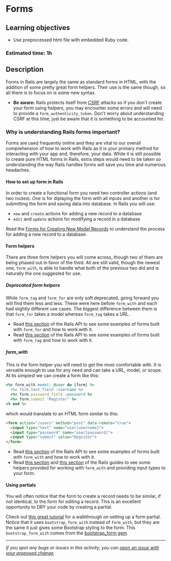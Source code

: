 # Forms

## Learning objectives

- Use preprocessed html file with embedded Ruby code.

### Estimated time: 1h

## Description
Forms in Rails are largely the same as standard forms in HTML, with the addition of some pretty great form helpers. Their use is the same though, so all there is to focus on is some new syntax. 

- **Be aware:** Rails protects itself from [CSRF](https://guides.rubyonrails.org/security.html#csrf-countermeasures) attacks so if you don't create your form using helpers, you may encounter some errors and will need to provide a `form_authenticity_token`. Don't worry about understanding CSRF at this time, just be aware that it is something to be accounted for.

### Why is understanding Rails forms important?
Forms are used frequently online and they are vital to our overall comprehension of how to work with Rails as it is your primary method for interacting with your app and, therefore, your data. While it is still possible to create pure HTML forms in Rails, extra steps would need to be taken so understanding the way Rails handles forms will save you time and numerous headaches.


#### How to set up form in Rails 

In order to create a functional form you need two controller actions (and two routes). One is for diplaying the form with all inputs and another is for submitting the form and saving data into database.  In Rails you will use:

- `new` and `create` actions for adding a new record to a database
- `edit` and `update` actions for modifying a record in a database

Read the [Forms for Creating New Model Records](https://human-se.github.io/rails-demos-n-deets-2020/demo-resource-create/) to understand the process for adding a new record to a database.

#### Form helpers
There are three form helpers you will come across, though two of them are being phased out in favor of the third. All are still valid, though the newest one, `form_with`, is able to handle what both of the previous two did and is naturally the one suggested for use.

##### Deprecated form helpers
While `form_tag` and `form_for` are only soft deprecated, going forward you will find them less and less. These were here before `form_with` and each had slightly different use cases. The biggest difference between them is that `form_for` takes a model whereas `form_tag` takes a URL.

- Read [this section](https://api.rubyonrails.org/classes/ActionView/Helpers/FormHelper.html#method-i-form_for) of the Rails API to see some examples of forms built with `form_for` and how to work with it.
- Read [this section](https://api.rubyonrails.org/classes/ActionView/Helpers/FormTagHelper.html#method-i-form_tag) of the Rails API to see some examples of forms built with `form_tag` and how to work with it.

##### form_with 
This is the form helper you will need to get the most comfortable with. It is versatile enough to use for any need and can take a URL, model, or scope. At its simplest we can create a form like this:
```ruby
<%= form_with model: @user do |form| %>
  <%= form.text_field :username %>
  <%= form.password_field :password %>
  <%= form.submit "Register" %>
<% end %>
```
which would translate to an HTML form similar to this:
```html
<form action="/users" method="post" data-remote="true">
  <input type="text" name="user[username]">
  <input type="password" name="user[password]">
  <input type="submit" value="Register">
</form>
```

- Read [this section](https://api.rubyonrails.org/classes/ActionView/Helpers/FormHelper.html#method-i-form_with) of the Rails API to see some examples of forms built with `form_with` and how to work with it.
- Read [this section](https://guides.rubyonrails.org/form_helpers.html#helpers-for-generating-form-elements) and [this section](https://guides.rubyonrails.org/form_helpers.html#other-helpers-of-interest) of the Rails guides to see some helpers provided for working with `form_with` and providing input types to your form.

#### Using partials
You will often notice that the form to create a record needs to be similar, if not identical, to the form for editing a record. This is an excellent opportunity to DRY your code by creating a partial.

Check out [this great tutorial](https://human-se.github.io/rails-demos-n-deets-2021/demos/form-partials/) for a walkthrough on setting up a form partial. Notice that it uses `bootstrap_form_with` instead of `form_with`, but they are the same it just gives some Bootstrap styling to the form. This `bootstrap_form_with` comes from the [bootstrap_form gem](https://github.com/bootstrap-ruby/bootstrap_form).

------

_If you spot any bugs or issues in this activity, you can [open an issue with your proposed change](https://github.com/microverseinc/curriculum-transversal-skills/blob/main/git-github/articles/open_issue.md)._
